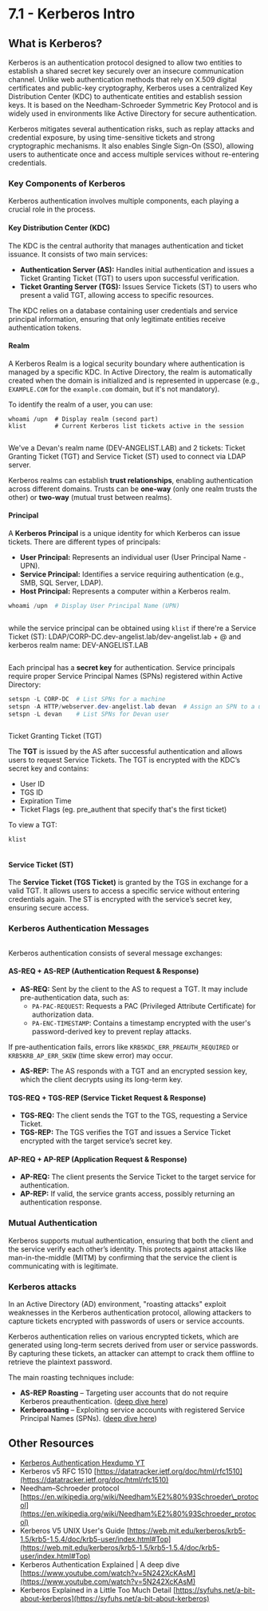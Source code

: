 # 7.1 - Kerberos Intro

## What is Kerberos?

Kerberos is an authentication protocol designed to allow two entities to establish a shared secret key securely over an insecure communication channel. Unlike web authentication methods that rely on X.509 digital certificates and public-key cryptography, Kerberos uses a centralized Key Distribution Center (KDC) to authenticate entities and establish session keys. It is based on the Needham-Schroeder Symmetric Key Protocol and is widely used in environments like Active Directory for secure authentication.

Kerberos mitigates several authentication risks, such as replay attacks and credential exposure, by using time-sensitive tickets and strong cryptographic mechanisms. It also enables Single Sign-On (SSO), allowing users to authenticate once and access multiple services without re-entering credentials.

### Key Components of Kerberos

Kerberos authentication involves multiple components, each playing a crucial role in the process.

#### Key Distribution Center (KDC)

The KDC is the central authority that manages authentication and ticket issuance. It consists of two main services:

* **Authentication Server (AS):** Handles initial authentication and issues a Ticket Granting Ticket (TGT) to users upon successful verification.
* **Ticket Granting Server (TGS):** Issues Service Tickets (ST) to users who present a valid TGT, allowing access to specific resources.

The KDC relies on a database containing user credentials and service principal information, ensuring that only legitimate entities receive authentication tokens.

#### Realm

A Kerberos Realm is a logical security boundary where authentication is managed by a specific KDC. In Active Directory, the realm is automatically created when the domain is initialized and is represented in uppercase (e.g., `EXAMPLE.COM` for the `example.com` domain, but it's not mandatory).

To identify the realm of a user, you can use:

```
whoami /upn  # Display realm (second part)
klist        # Current Kerberos list tickets active in the session
```

<figure><img src="../../.gitbook/assets/image (4) (1) (1).png" alt=""><figcaption></figcaption></figure>

We've a Devan's realm name (DEV-ANGELIST.LAB) and 2 tickets: Ticket Granting Ticket (TGT) and Service Ticket (ST) used to connect via LDAP server.

Kerberos realms can establish **trust relationships**, enabling authentication across different domains. Trusts can be **one-way** (only one realm trusts the other) or **two-way** (mutual trust between realms).

#### Principal

A **Kerberos Principal** is a unique identity for which Kerberos can issue tickets. There are different types of principals:

* **User Principal:** Represents an individual user (User Principal Name - UPN).
* **Service Principal:** Identifies a service requiring authentication (e.g., SMB, SQL Server, LDAP).
* **Host Principal:** Represents a computer within a Kerberos realm.

```powershell
whoami /upn  # Display User Principal Name (UPN)
```

<figure><img src="../../.gitbook/assets/image (5) (1) (1).png" alt=""><figcaption></figcaption></figure>

while the service principal can be obtained using `klist` if there're a Service Ticket (ST): LDAP/CORP-DC.dev-angelist.lab/dev-angelist.lab + @ and kerberos realm name: DEV-ANGELIST.LAB

<figure><img src="../../.gitbook/assets/image (6) (1) (1).png" alt=""><figcaption></figcaption></figure>

Each principal has a **secret key** for authentication. Service principals require proper Service Principal Names (SPNs) registered within Active Directory:

```powershell
setspn -L CORP-DC  # List SPNs for a machine
setspn -A HTTP/webserver.dev-angelist.lab devan  # Assign an SPN to a user Devan
setspn -L devan    # List SPNs for Devan user
```

<figure><img src="../../.gitbook/assets/image (9) (1) (1).png" alt=""><figcaption></figcaption></figure>

Ticket Granting Ticket (TGT)

The **TGT** is issued by the AS after successful authentication and allows users to request Service Tickets. The TGT is encrypted with the KDC’s secret key and contains:

* User ID
* TGS ID
* Expiration Time
* Ticket Flags (eg. pre\_authent that specify that's the first ticket)

To view a TGT:

```powershell
klist
```

<figure><img src="../../.gitbook/assets/image (10) (1) (1).png" alt=""><figcaption></figcaption></figure>

#### Service Ticket (ST)

The **Service Ticket (TGS Ticket)** is granted by the TGS in exchange for a valid TGT. It allows users to access a specific service without entering credentials again. The ST is encrypted with the service’s secret key, ensuring secure access.

### Kerberos Authentication Messages

<figure><img src="../../.gitbook/assets/image (1) (1) (1) (1).png" alt=""><figcaption></figcaption></figure>

Kerberos authentication consists of several message exchanges:

#### AS-REQ + AS-REP (Authentication Request & Response)

* **AS-REQ:** Sent by the client to the AS to request a TGT. It may include pre-authentication data, such as:
  * `PA-PAC-REQUEST`: Requests a PAC (Privileged Attribute Certificate) for authorization data.
  * `PA-ENC-TIMESTAMP`: Contains a timestamp encrypted with the user's password-derived key to prevent replay attacks.

If pre-authentication fails, errors like `KRB5KDC_ERR_PREAUTH_REQUIRED` or `KRB5KRB_AP_ERR_SKEW` (time skew error) may occur.

* **AS-REP:** The AS responds with a TGT and an encrypted session key, which the client decrypts using its long-term key.

#### TGS-REQ + TGS-REP (Service Ticket Request & Response)

* **TGS-REQ:** The client sends the TGT to the TGS, requesting a Service Ticket.
* **TGS-REP:** The TGS verifies the TGT and issues a Service Ticket encrypted with the target service’s secret key.

#### AP-REQ + AP-REP (Application Request & Response)

* **AP-REQ:** The client presents the Service Ticket to the target service for authentication.
* **AP-REP:** If valid, the service grants access, possibly returning an authentication response.

### Mutual Authentication

Kerberos supports mutual authentication, ensuring that both the client and the service verify each other’s identity. This protects against attacks like man-in-the-middle (MITM) by confirming that the service the client is communicating with is legitimate.

### Kerberos attacks

In an Active Directory (AD) environment, "roasting attacks" exploit weaknesses in the Kerberos authentication protocol, allowing attackers to capture tickets encrypted with passwords of users or service accounts.

Kerberos authentication relies on various encrypted tickets, which are generated using long-term secrets derived from user or service passwords. By capturing these tickets, an attacker can attempt to crack them offline to retrieve the plaintext password.

The main roasting techniques include:

* **AS-REP Roasting** – Targeting user accounts that do not require Kerberos preauthentication. ([deep dive here](2.1-1.md))
* **Kerberoasting** – Exploiting service accounts with registered Service Principal Names (SPNs). ([deep dive here](2.1-2.md))

## Other Resources

* [Kerberos Authentication Hexdump YT](https://www.youtube.com/watch?v=dQz3CMlVYNY\&list=PLJnLaWkc9xRi71Pso26JlvyBkLUOETLjn)
* Kerberos v5 RFC 1510 [https://datatracker.ietf.org/doc/html/rfc1510](https://datatracker.ietf.org/doc/html/rfc1510)
* Needham–Schroeder protocol [https://en.wikipedia.org/wiki/Needham%E2%80%93Schroeder\_protocol](https://en.wikipedia.org/wiki/Needham%E2%80%93Schroeder_protocol)
* Kerberos V5 UNIX User's Guide [https://web.mit.edu/kerberos/krb5-1.5/krb5-1.5.4/doc/krb5-user/index.html#Top](https://web.mit.edu/kerberos/krb5-1.5/krb5-1.5.4/doc/krb5-user/index.html#Top)
* Kerberos Authentication Explained | A deep dive [https://www.youtube.com/watch?v=5N242XcKAsM](https://www.youtube.com/watch?v=5N242XcKAsM)
* Kerberos Explained in a Little Too Much Detail [https://syfuhs.net/a-bit-about-kerberos](https://syfuhs.net/a-bit-about-kerberos)
